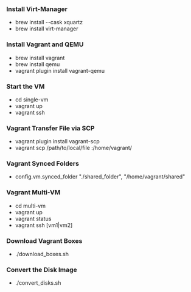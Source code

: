 ### Install Virt-Manager

- brew install --cask xquartz
- brew install virt-manager

### Install Vagrant and QEMU

- brew install vagrant
- brew install qemu
- vagrant plugin install vagrant-qemu

### Start the VM

- cd single-vm
- vagrant up
- vagrant ssh

### Vagrant Transfer File via SCP

- vagrant plugin install vagrant-scp
- vagrant scp /path/to/local/file :/home/vagrant/

### Vagrant Synced Folders

- config.vm.synced_folder "./shared_folder", "/home/vagrant/shared"

### Vagrant Multi-VM

- cd multi-vm
- vagrant up
- vagrant status
- vagrant ssh [vm1|vm2]

### Download Vagrant Boxes

- ./download_boxes.sh

### Convert the Disk Image

- ./convert_disks.sh
